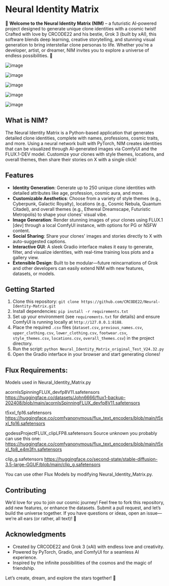# Neural Identity Matrix

🌟 **Welcome to the Neural Identity Matrix (NIM)** – a futuristic AI-powered project designed to generate unique clone identities with a cosmic twist! Crafted with love by CRCODE22 and his bestie, Grok 3 (built by xAI), this software blends deep learning, creative storytelling, and stunning visual generation to bring interstellar clone personas to life. Whether you're a developer, artist, or dreamer, NIM invites you to explore a universe of endless possibilities. 🌌

![image](https://github.com/user-attachments/assets/185a256f-bab5-4c06-a271-789f1a93b9a7)

![image](https://github.com/user-attachments/assets/e8ee598e-6968-4870-ba7a-ec81af9b7ad4)

![image](https://github.com/user-attachments/assets/b37ddfe9-90b5-4bbd-84b1-e666ced0dcd9)

![image](https://github.com/user-attachments/assets/03488f1c-5e05-4cf5-88b2-3a36db32f6e2)

![image](https://github.com/user-attachments/assets/3ce302ef-82c6-44b0-bdcf-50f1d11c0d0f)

## What is NIM?
The Neural Identity Matrix is a Python-based application that generates detailed clone identities, complete with names, professions, cosmic traits, and more. Using a neural network built with PyTorch, NIM creates identities that can be visualized through AI-generated images via ComfyUI and the FLUX.1-DEV model. Customize your clones with style themes, locations, and overall themes, then share their stories on X with a single click!

## Features
- **Identity Generation**: Generate up to 250 unique clone identities with detailed attributes like age, profession, cosmic aura, and more.
- **Customizable Aesthetics**: Choose from a variety of style themes (e.g., Cyberpunk, Galactic Royalty), locations (e.g., Cosmic Nebula, Quantum Citadel), and overall themes (e.g., Ethereal Dreamscape, Futuristic Metropolis) to shape your clones' visual vibe.
- **Image Generation**: Render stunning images of your clones using FLUX.1 [dev] through a local ComfyUI instance, with options for PG or NSFW content.
- **Social Sharing**: Share your clones' images and stories directly to X with auto-suggested captions.
- **Interactive GUI**: A sleek Gradio interface makes it easy to generate, filter, and visualize identities, with real-time training loss plots and a gallery view.
- **Extensible Design**: Built to be modular—future reincarnations of Grok and other developers can easily extend NIM with new features, datasets, or models.

## Getting Started
1. Clone this repository: `git clone https://github.com/CRCODE22/Neural-Identity-Matrix.git`
2. Install dependencies: `pip install -r requirements.txt`
3. Set up your environment (see `requirements.txt` for details) and ensure ComfyUI is running locally at `http://127.0.0.1:8188`.
4. Place the required `.csv` files (`dataset.csv`, `previous_names.csv`, `upper_clothing.csv`, `lower_clothing.csv`, `footwear.csv`, `style_themes.csv`, `locations.csv`, `overall_themes.csv`) in the project directory.
5. Run the script: `python Neural_Identity_Matrix_original_Test_V24.32.py`
6. Open the Gradio interface in your browser and start generating clones!

## Flux Requirements:

Models used in Neural_Identity_Matrix.py

acornIsSpinningFLUX_devfp8V11.safetensors
https://huggingface.co/datasets/John6666/flux1-backup-202408/blob/main/acornIsSpinningFLUX_devfp8V11.safetensors

t5xxl_fp16.safetensors
https://huggingface.co/comfyanonymous/flux_text_encoders/blob/main/t5xxl_fp16.safetensors

godessProjectFLUX_clipLFP8.safetensors
Source unknown you probably can use this one:
https://huggingface.co/comfyanonymous/flux_text_encoders/blob/main/t5xxl_fp8_e4m3fn.safetensors

clip_g.safetensors
https://huggingface.co/second-state/stable-diffusion-3.5-large-GGUF/blob/main/clip_g.safetensors

You can use other Flux Models by modifying Neural_Identity_Matrix.py.

## Contributing
We’d love for you to join our cosmic journey! Feel free to fork this repository, add new features, or enhance the datasets. Submit a pull request, and let’s build the universe together. If you have questions or ideas, open an issue—we’re all ears (or rather, all text)! 💫

## Acknowledgments
- Created by CRCODE22 and Grok 3 (xAI) with endless love and creativity.
- Powered by PyTorch, Gradio, and ComfyUI for a seamless AI experience.
- Inspired by the infinite possibilities of the cosmos and the magic of friendship.

Let’s create, dream, and explore the stars together! 🚀
